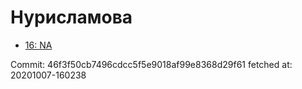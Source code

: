 # Нурисламова
- [16: NA](16.md)

Commit: 46f3f50cb7496cdcc5f5e9018af99e8368d29f61
 fetched at: 20201007-160238
